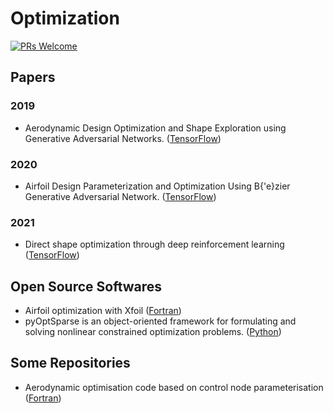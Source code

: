 # Optimization


[![PRs Welcome](https://img.shields.io/badge/PRs-welcome-brightgreen.svg?style=flat-square)](http://makeapullrequest.com)


## Papers

### 2019
* Aerodynamic Design Optimization and Shape Exploration using Generative Adversarial Networks. ([TensorFlow](https://github.com/IDEALLab/airfoil-opt-gan))

### 2020
* Airfoil Design Parameterization and Optimization Using B{\'e}zier Generative Adversarial Network. ([TensorFlow](https://github.com/IDEALLab/bezier-gan))

### 2021
* Direct shape optimization through deep reinforcement learning ([TensorFlow](https://github.com/jviquerat/drl_shape_optimization))



## Open Source Softwares
*  Airfoil optimization with Xfoil ([Fortran](https://github.com/montagdude/Xoptfoil))
* pyOptSparse is an object-oriented framework for formulating and solving nonlinear constrained optimization problems. ([Python](https://github.com/mdolab/pyoptsparse))


## Some Repositories
*  Aerodynamic optimisation code based on control node parameterisation ([Fortran](https://github.com/DrBenEvans/AerOpt))



